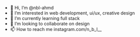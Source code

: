 - 👋 Hi, I’m @nbl-ahmd
- 👀 I’m interested in web development, ui/ux, creative design
- 🌱 I’m currently learning full stack 
- 💞️ I’m looking to collaborate on design
- 📫 How to reach me instagram.com/n_b_l__

<!---
nbl-ahmd/nbl-ahmd is a ✨ special ✨ repository because its `README.md` (this file) appears on your GitHub profile.
You can click the Preview link to take a look at your changes.
--->
